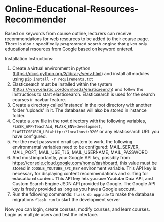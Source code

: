 # Online-Educational-Resources-Recommender
Based on keywords from course outline, lecturers can receive recommendations for web resources to be added to their course page.
There is also a specifically programmed search engine that gives only educational resources from Google based on keyword entered.

Installation Instructions:
1. Create a virtual environment in python (https://docs.python.org/3/library/venv.html) and install all modules using `pip install -r requirements.txt`
2. Elasticsearch must be installed within the system (https://www.elastic.co/downloads/elasticsearch) and follow the instructions to start elasticsearch. Elasticsearch is used for the search courses in navbar feature.
3. Create a directory called 'instance' in the root directory with another folder 'uploads' in it. The databases will also be stored in instance folder.
4. Create a .env file in the root directory with the following variables, `FLASK_APP=TeachAid`, `FLASK_ENV=development`, `ELASTICSEARCH_URL=http://localhost:9200` or any elasticsearch URL you have configured.
5. For the reset password email system to work, the following environmental variables need to be configured:
    MAIL_SERVER, MAIL_PORT, MAIL_USE_TLS, MAIL_USERNAME, MAIL_PASSWORD
6. And most importantly, your Google API key, possibly from https://console.cloud.google.com/home/dashboard, this value must be stored in `GOOGLE_YOUTUBE_API_KEY` environment variable. This API key is necessary for displaying content recommendations and surfing for educational content. This API key lets you use Youtube Data API, and Custom Search Engine JSON API provided by Google. The Google API key is freely provided as long as you have a Google account.
7. Run the following commands:
    `flask db upgrade` to make the database migrations
    `flask run` to start the development server

Now you can login, create courses, modify courses, and learn courses. Login as multiple users and test the interface.


